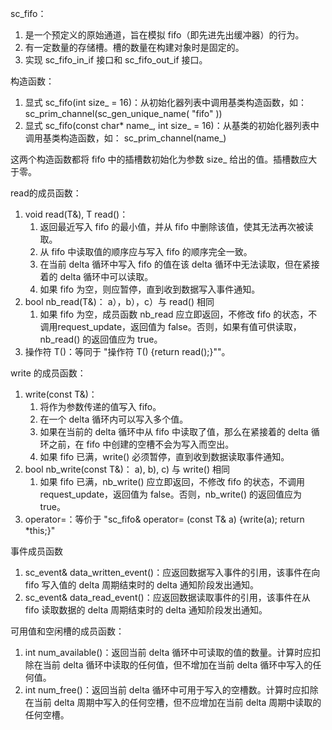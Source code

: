 sc_fifo：

1. 是一个预定义的原始通道，旨在模拟 fifo（即先进先出缓冲器）的行为。
2. 有一定数量的存储槽。槽的数量在构建对象时是固定的。
3. 实现 sc_fifo_in_if<T> 接口和 sc_fifo_out_if<T> 接口。

构造函数：

1. 显式 sc_fifo(int size_ = 16)：从初始化器列表中调用基类构造函数，如： sc_prim_channel(sc_gen_unique_name( "fifo" )) 
2. 显式 sc_fifo(const char* name_, int size_ = 16)：从基类的初始化器列表中调用基类构造函数，如： sc_prim_channel(name_)

这两个构造函数都将 fifo 中的插槽数初始化为参数 size_ 给出的值。插槽数应大于零。

read的成员函数：

1. void read(T&), T read()：
    1. 返回最近写入 fifo 的最小值，并从 fifo 中删除该值，使其无法再次被读取。
    2. 从 fifo 中读取值的顺序应与写入 fifo 的顺序完全一致。
    3. 在当前 delta 循环中写入 fifo 的值在该 delta 循环中无法读取，但在紧接着的 delta 循环中可以读取。
    4. 如果 fifo 为空，则应暂停，直到收到数据写入事件通知。
2. bool nb_read(T&)：
a），b），c）与 read() 相同
    1. 如果 fifo 为空，成员函数 nb_read 应立即返回，不修改 fifo 的状态，不调用request_update，返回值为 false。否则，如果有值可供读取，nb_read() 的返回值应为 true。
3. 操作符 T()：等同于 "操作符 T() {return read();}""。

write 的成员函数：

1. write(const T&)：
    1. 将作为参数传递的值写入 fifo。
    2. 在一个 delta 循环内可以写入多个值。
    3. 如果在当前的 delta 循环中从 fifo 中读取了值，那么在紧接着的 delta 循环之前，在 fifo 中创建的空槽不会为写入而空出。
    4. 如果 fifo 已满，write() 必须暂停，直到收到数据读取事件通知。
2. bool nb_write(const T&)：
a), b), c) 与 write() 相同
    1. 如果 fifo 已满，nb_write() 应立即返回，不修改 fifo 的状态，不调用 request_update，返回值为 false。否则，nb_write() 的返回值应为 true。
3. operator=：等价于 "sc_fifo<T>& operator= (const T& a) {write(a); return *this;}"

事件成员函数

1. sc_event& data_written_event()：应返回数据写入事件的引用，该事件在向 fifo 写入值的 delta 周期结束时的 delta 通知阶段发出通知。
2. sc_event& data_read_event()：应返回数据读取事件的引用，该事件在从 fifo 读取数据的 delta 周期结束时的 delta 通知阶段发出通知。

可用值和空闲槽的成员函数：

1. int num_available()：返回当前 delta 循环中可读取的值的数量。计算时应扣除在当前 delta 循环中读取的任何值，但不增加在当前 delta 循环中写入的任何值。
2. int num_free()：返回当前 delta 循环中可用于写入的空槽数。计算时应扣除在当前 delta 周期中写入的任何空槽，但不应增加在当前 delta 周期中读取的任何空槽。
